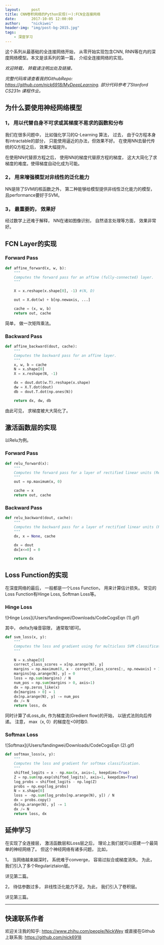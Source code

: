 ```yaml
---
layout:     post
title: CNN卷积网络的Python实现(一):FCN全连接网络
date:       2017-10-05 12:00:00
author:     "nickiwei"
header-img: "img/post-bg-2015.jpg"
tags:
    - 深度学习
---
```


这个系列从最基础的全连接网络开始， 从零开始实现包含CNN, RNN等在内的深度网络模型。本文是该系列的第一篇， 介绍全连接网络的实现。

*欢迎转载， 转载请注明出处及链接。*

*完整代码库请查看我的GithubRepo: https://github.com/nick6918/MyDeepLearning. 部分代码参考了Stanford CS231n 课程作业。*

## 为什么要使用神经网络模型

### 1， 用以代替自身不可求或其梯度不易求的函数和分布

我们在很多问题中， 比如强化学习的Q-Learning 算法， 过去， 由于Q方程本身有intractable的部分， 只能使用逼近的办法，但效果不好。 在使用NN去替代传统的Q方程之后， 效果大幅提升。

在使用NN代替原方程之后， 使用NN的梯度代替原方程的梯度， 这大大简化了求梯度的难度。使得梯度自动化成为可能。

### 2， 用来增强模型对非线性的泛化能力

NN是除了SVM的核函数之外， 第二种能够给模型提供非线性泛化能力的模型， 且performance要好于SVM。

### 3， 最重要的， 效果好

经过数学上还难于解释， NN在诸如图像识别， 自然语言处理等方面， 效果非常好。

## FCN Layer的实现

### Forward Pass

```python
def affine_forward(x, w, b):
    """
    Computes the forward pass for an affine (fully-connected) layer.
    """
    
    X = x.reshape(x.shape[0], -1) #(N, D)

    out = X.dot(w) + b[np.newaxis, ...]

    cache = (x, w, b)
    return out, cache
```
简单， 做一次矩阵乘法。

### Backward Pass

```python
def affine_backward(dout, cache):
    """
    Computes the backward pass for an affine layer.
    """
    x, w, b = cache
    N = x.shape[0]
    X = x.reshape(N, -1)

    dx = dout.dot(w.T).reshape(x.shape)
    dw = X.T.dot(dout)
    db = dout.T.dot(np.ones(N))

    return dx, dw, db
```
由此可见， 求梯度被大大简化了。

## 激活函数层的实现

以Relu为例。

### Forward Pass

```python
def relu_forward(x):
    """
    Computes the forward pass for a layer of rectified linear units (ReLUs).
    """
    out = np.maximum(x, 0)

    cache = x
    return out, cache

```

### Backward Pass

```python
def relu_backward(dout, cache):
    """
    Computes the backward pass for a layer of rectified linear units (ReLUs).
    """
    dx, x = None, cache
    
    dx = dout
    dx[x<=0] = 0

    return dx
```

## Loss Function的实现

在深度网络的最后， 一般都是一个Loss Function， 用来计算估计损失。 常见的Loss Function有Hinge Loss, Softman Loss等。

### Hinge Loss

![Hinge Loss](/Users/fandingwei/Downloads/CodeCogsEqn (1).gif)

其中， delta为噪音容限， 通常取1即可。


```python
def svm_loss(x, y):
    """
    Computes the loss and gradient using for multiclass SVM classification. Also as Hinge Loss.
    """
    
    N = x.shape[0]
    correct_class_scores = x[np.arange(N), y]
    margins = np.maximum(0, x - correct_class_scores[:, np.newaxis] + 1.0)
    margins[np.arange(N), y] = 0
    loss = np.sum(margins) / N
    num_pos = np.sum(margins > 0, axis=1)
    dx = np.zeros_like(x)
    dx[margins > 0] = 1
    dx[np.arange(N), y] -= num_pos
    dx /= N
    return loss, dx
```

同时计算了dLoss_dx, 作为梯度流(Gredient flow)的开始， 以链式法则向后传递。
注意， max（x, 0）的梯度在<0时取0.

### Softmax Loss

![Softmax](/Users/fandingwei/Downloads/CodeCogsEqn (2).gif)

```python
def softmax_loss(x, y):
    """
    Computes the loss and gradient for softmax classification.
    """
    shifted_logits = x - np.max(x, axis=1, keepdims=True)
    Z = np.sum(np.exp(shifted_logits), axis=1, keepdims=True)
    log_probs = shifted_logits - np.log(Z)
    probs = np.exp(log_probs)
    N = x.shape[0]
    loss = -np.sum(log_probs[np.arange(N), y]) / N
    dx = probs.copy()
    dx[np.arange(N), y] -= 1
    dx /= N
    return loss, dx
```

## 延伸学习
在实现了全连接层， 激活函数层和Loss层之后， 理论上我们就可以搭建一个最简单的神经网络了。 但这个神经网络有诸多问题， 比如， 

1， 当网络越来越深时， 系统难于converge， 容易过拟合或梯度消失。 为此， 我们引入了多个Regulariztaion层。

详见第二篇。

2， 待估参数过多， 非线性泛化能力不足。为此， 我们引入了卷积层。

详见第三篇。

---

## 快速联系作者

欢迎关注我的知乎: https://www.zhihu.com/people/NickWey 或直接在Github上联系我: https://github.com/nick6918
